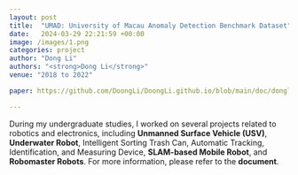 ```yaml
---
layout: post
title:  "UMAD: University of Macau Anomaly Detection Benchmark Dataset"
date:   2024-03-29 22:21:59 +00:00
image: /images/1.png
categories: project
author: "Dong Li"
authors: "<strong>Dong Li</strong>"
venue: "2018 to 2022"

paper: https://github.com/DoongLi/DoongLi.github.io/blob/main/doc/dongli-project.pdf

---
```



During my undergraduate studies, I worked on several projects related to robotics and electronics, including <strong>Unmanned Surface Vehicle (USV)</strong>, <strong>Underwater Robot</strong>, Intelligent Sorting Trash Can, Automatic Tracking, Identification, and Measuring Device, <strong>SLAM-based Mobile Robot</strong>, and <strong>Robomaster Robots</strong>. For more information, please refer to the <strong>document</strong>.
